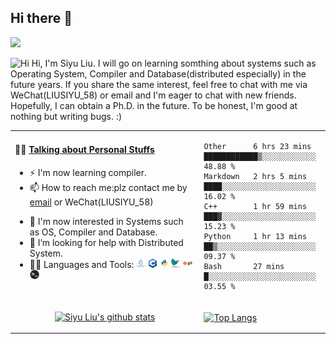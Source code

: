 


<!--
**liusy58/liusy58** is a ✨ _special_ ✨ repository because its `README.md` (this file) appears on your GitHub profile.

Here are some ideas to get you started:

- 🔭 I’m currently working on ...
- 🌱 I’m currently learning ...
- 👯 I’m looking to collaborate on ...
- 🤔 I’m looking for help with ...
- 💬 Ask me about ...
- 📫 How to reach me: ...
- 😄 Pronouns: ...
- ⚡ Fun fact: ...
-->
<!--
![](https://komarev.com/ghpvc/?username=liusy58&color=brightgreen&label=PROFILE+VIEWS)




- 🔭 I’m currently working on my .
- 📫 How to reach me:plz contact me by [email](liusy58@,ail2.sysu.edu.cn) or WeChat(LIUSIYU_58)
- 🏫 I'm an undergraduate in Sun-Yat-sen University majoring in the computer science. Expected to graduate in Spring 2021.
- 👯 I'm now interested in System such as OS, Compiler and Database. 
- 🤔 I’m looking for help with Database System.
-->

## Hi there 👋
![](https://komarev.com/ghpvc/?username=liusy58&color=brightgreen&label=PROFILE+VIEWS)


<img height="25" src='https://qpluspicture.oss-cn-beijing.aliyuncs.com/6LjjQA/Hi.gif' alt='Hi' width="24"/> Hi, I'm Siyu Liu. I will go on learning somthing about systems such as Operating System, Compiler and Database(distributed especially) in the future years. If you share the same interest, feel free to chat with me via WeChat(LIUSIYU_58) or email and I'm eager to chat with new friends. Hopefully, I can obtain a Ph.D. in the future. To be honest, I'm good at nothing but writing bugs. :)
<p></p>


<table align="center">
<tr>
<td valign="top" width="60%">

#### 🏋️‍♀️ <a href="https://github.com/liusy58" target="_blank">Talking about Personal Stuffs</a>
<!-- recent_releases starts -->

- ⚡  I'm now learning compiler. 
- 📫 How to reach me:plz contact me by [email](liusy58@mail2.sysu.edu.cn) or WeChat(LIUSIYU_58)
<!-- - 🏫 I'm an undergraduate in Sun Yat-sen University majoring in the computer science. Expected to graduate in Spring 2021. -->
- 👯 I'm now interested in Systems such as OS, Compiler and Database. 
- 🤔 I’m looking for help with Distributed System.
- 🏊‍♂️ Languages and Tools: 
<code><img height="15" src="https://raw.githubusercontent.com/github/explore/80688e429a7d4ef2fca1e82350fe8e3517d3494d/topics/c/c.png"></code>
<code><img height="15" src="https://raw.githubusercontent.com/github/explore/80688e429a7d4ef2fca1e82350fe8e3517d3494d/topics/cpp/cpp.png"></code>
<code><img height="15" src="https://raw.githubusercontent.com/github/explore/80688e429a7d4ef2fca1e82350fe8e3517d3494d/topics/python/python.png"></code>
<code><img height="15" src="https://raw.githubusercontent.com/github/explore/80688e429a7d4ef2fca1e82350fe8e3517d3494d/topics/latex/latex.png"></code>
<code><img height="15" src="https://raw.githubusercontent.com/github/explore/80688e429a7d4ef2fca1e82350fe8e3517d3494d/topics/git/git.png"></code>
<code><img height="15" src="https://raw.githubusercontent.com/github/explore/80688e429a7d4ef2fca1e82350fe8e3517d3494d/topics/terminal/terminal.png"></code>
<!-- recent_releases ends -->
</td>
<td>
 
<!--START_SECTION:waka-->
```text
Other      6 hrs 23 mins   ████████████▒░░░░░░░░░░░░   48.88 % 
Markdown   2 hrs 5 mins    ████░░░░░░░░░░░░░░░░░░░░░   16.02 % 
C++        1 hr 59 mins    ███▓░░░░░░░░░░░░░░░░░░░░░   15.23 % 
Python     1 hr 13 mins    ██▒░░░░░░░░░░░░░░░░░░░░░░   09.37 % 
Bash       27 mins         █░░░░░░░░░░░░░░░░░░░░░░░░   03.55 % 
```
<!--END_SECTION:waka-->
 
</td>
</tr>
<tr>
<td>
<p align="center"><a href="https://github.com/liusy58"><img src="https://github-readme-stats.vercel.app/api?username=liusy58&hide_border=true&show_icons=true" alt="Siyu Liu's github stats"></a></p>

</td>
<td>
<!--
#### 🤗 My social accounts
 <strong><a href="https://liusy58.github.io">Blog</a></strong> <strong><a href="https://www.zhihu.com/people/liu-si-yu-51-23-99">Zhihu</a></strong>
-->
<a href="https://github.com/liusy58">
<!--   <img src="https://github-readme-stats.vercel.app/api/top-langs/?username=monkey2000" /> -->
  <img align="center" alt="Top Langs" src="https://github-readme-stats.vercel.app/api/top-langs/?username=liusy58" />
</a>
</td>
</tr>
</table>





